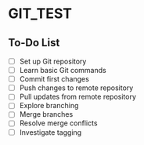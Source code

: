# GIT_TEST

## To-Do List

- [ ] Set up Git repository
- [ ] Learn basic Git commands
- [ ] Commit first changes
- [ ] Push changes to remote repository
- [ ] Pull updates from remote repository
- [ ] Explore branching
- [ ] Merge branches
- [ ] Resolve merge conflicts
- [ ] Investigate tagging